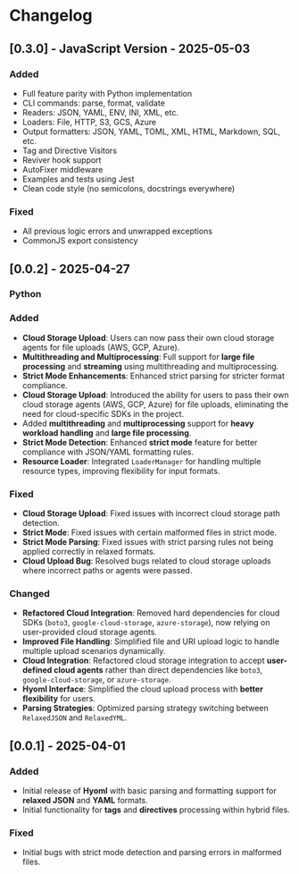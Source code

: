 # Changelog

## [0.3.0] - JavaScript Version - 2025-05-03

### Added
- Full feature parity with Python implementation
- CLI commands: parse, format, validate
- Readers: JSON, YAML, ENV, INI, XML, etc.
- Loaders: File, HTTP, S3, GCS, Azure
- Output formatters: JSON, YAML, TOML, XML, HTML, Markdown, SQL, etc.
- Tag and Directive Visitors
- Reviver hook support
- AutoFixer middleware
- Examples and tests using Jest
- Clean code style (no semicolons, docstrings everywhere)

### Fixed
- All previous logic errors and unwrapped exceptions
- CommonJS export consistency

## [0.0.2] - 2025-04-27
### Python

### Added
- **Cloud Storage Upload**: Users can now pass their own cloud storage agents for file uploads (AWS, GCP, Azure).
- **Multithreading and Multiprocessing**: Full support for **large file processing** and **streaming** using multithreading and multiprocessing.
- **Strict Mode Enhancements**: Enhanced strict parsing for stricter format compliance.
- **Cloud Storage Upload**: Introduced the ability for users to pass their own cloud storage agents (AWS, GCP, Azure) for file uploads, eliminating the need for cloud-specific SDKs in the project.
- Added **multithreading** and **multiprocessing** support for **heavy workload handling** and **large file processing**.
- **Strict Mode Detection**: Enhanced **strict mode** feature for better compliance with JSON/YAML formatting rules.
- **Resource Loader**: Integrated `LoaderManager` for handling multiple resource types, improving flexibility for input formats.

### Fixed
- **Cloud Storage Upload**: Fixed issues with incorrect cloud storage path detection.
- **Strict Mode**: Fixed issues with certain malformed files in strict mode.
- **Strict Mode Parsing**: Fixed issues with strict parsing rules not being applied correctly in relaxed formats.
- **Cloud Upload Bug**: Resolved bugs related to cloud storage uploads where incorrect paths or agents were passed.

### Changed
- **Refactored Cloud Integration**: Removed hard dependencies for cloud SDKs (`boto3`, `google-cloud-storage`, `azure-storage`), now relying on user-provided cloud storage agents.
- **Improved File Handling**: Simplified file and URI upload logic to handle multiple upload scenarios dynamically.
- **Cloud Integration**: Refactored cloud storage integration to accept **user-defined cloud agents** rather than direct dependencies like `boto3`, `google-cloud-storage`, or `azure-storage`.
- **Hyoml Interface**: Simplified the cloud upload process with **better flexibility** for users.
- **Parsing Strategies**: Optimized parsing strategy switching between `RelaxedJSON` and `RelaxedYML`.

## [0.0.1] - 2025-04-01
### Added
- Initial release of **Hyoml** with basic parsing and formatting support for **relaxed JSON** and **YAML** formats.
- Initial functionality for **tags** and **directives** processing within hybrid files.

### Fixed
- Initial bugs with strict mode detection and parsing errors in malformed files.
